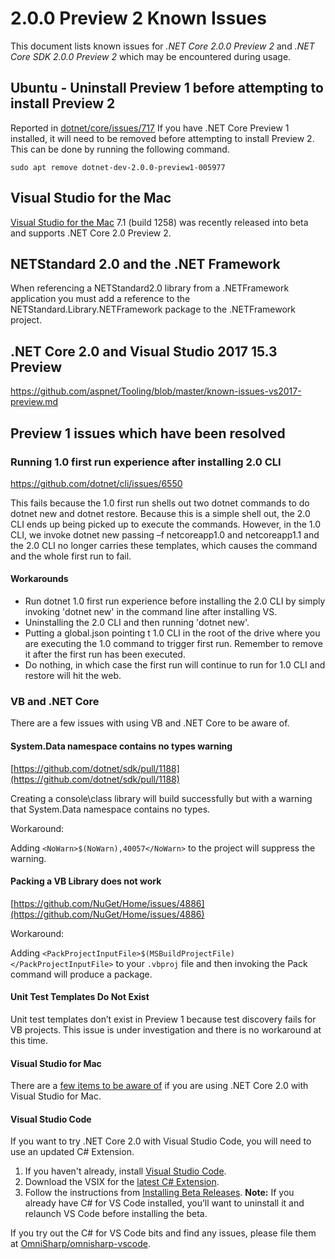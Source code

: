 # 2.0.0 Preview 2 Known Issues

This document lists known issues for *.NET Core 2.0.0 Preview 2* and *.NET Core SDK 2.0.0 Preview 2* which may be encountered during usage.

## Ubuntu - Uninstall Preview 1 before attempting to install Preview 2

Reported in [dotnet/core/issues/717](https://github.com/dotnet/core/issues/717) If you have .NET Core Preview 1 installed, it will need to be removed before attempting to install Preview 2. This can be done by running the following command.

`sudo apt remove dotnet-dev-2.0.0-preview1-005977`

## Visual Studio for the Mac

[Visual Studio for the Mac](https://www.visualstudio.com/vs/visual-studio-mac/) 7.1 (build 1258) was recently released into beta and supports .NET Core 2.0 Preview 2.

## NETStandard 2.0 and the .NET Framework

When referencing a NETStandard2.0 library from a .NETFramework application you must add a reference to the NETStandard.Library.NETFramework package to the .NETFramework project.

## .NET Core 2.0 and Visual Studio 2017 15.3 Preview

<https://github.com/aspnet/Tooling/blob/master/known-issues-vs2017-preview.md>

## Preview 1 issues which have been resolved

### Running 1.0 first run experience after installing 2.0 CLI

<https://github.com/dotnet/cli/issues/6550>

This fails because the 1.0 first run shells out two dotnet commands to do dotnet new and dotnet restore. Because this is a simple shell out, the 2.0 CLI ends up being picked up to execute the commands. However, in the 1.0 CLI, we invoke dotnet new passing –f netcoreapp1.0 and netcoreapp1.1 and the 2.0 CLI no longer carries these templates, which causes the command and the whole first run to fail.

#### Workarounds

* Run dotnet 1.0 first run experience before installing the 2.0 CLI by simply invoking 'dotnet new' in the command line after installing VS.
* Uninstalling the 2.0 CLI and then running 'dotnet new'.
* Putting a global.json pointing t 1.0 CLI in the root of the drive where you are executing the 1.0 command to trigger first run. Remember to remove it after the first run has been executed.
* Do nothing, in which case the first run will continue to run for 1.0 CLI and restore will hit the web.

### VB and .NET Core

There are a few issues with using VB and .NET Core to be aware of.

#### System.Data namespace contains no types warning

[https://github.com/dotnet/sdk/pull/1188](https://github.com/dotnet/sdk/pull/1188)

Creating a console\class library will build successfully but with a warning that System.Data namespace contains no types.

Workaround:

Adding `<NoWarn>$(NoWarn),40057</NoWarn>` to the project will suppress the warning.

#### Packing a VB Library does not work

[https://github.com/NuGet/Home/issues/4886](https://github.com/NuGet/Home/issues/4886)

Workaround:

Adding `<PackProjectInputFile>$(MSBuildProjectFile)</PackProjectInputFile>` to your `.vbproj` file and then invoking the Pack command will produce a package.

#### Unit Test Templates Do Not Exist

Unit test templates don’t exist in Preview 1 because test discovery fails for VB projects. This issue is under investigation and there is no workaround at this time.

#### Visual Studio for Mac

There are a [few items to be aware of](https://gist.github.com/mrward/70b8132003ef77d893111ecbea3e2225) if you are using .NET Core 2.0 with Visual Studio for Mac.

#### Visual Studio Code

If you want to try .NET Core 2.0 with Visual Studio Code, you will need to use an updated C# Extension.

1. If you haven't already, install [Visual Studio Code](https://code.visualstudio.com).
1. Download the VSIX for the [latest C# Extension](https://github.com/OmniSharp/omnisharp-vscode/releases/download/v1.10.0-beta2/csharp-1.10.0-beta2.vsix).
1. Follow the instructions from [Installing Beta Releases](https://github.com/OmniSharp/omnisharp-vscode/wiki/Installing-Beta-Releases). **Note:** If you already have C# for VS Code installed, you’ll want to uninstall it and relaunch VS Code before installing the beta.

If you try out the C# for VS Code bits and find any issues, please file them at [OmniSharp/omnisharp-vscode](https://github.com/OmniSharp/omnisharp-vscode/issues).
